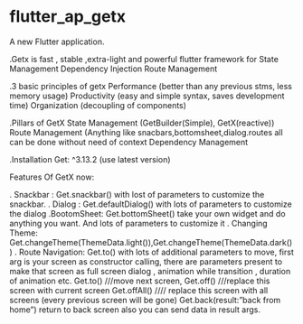 # flutter_ap_getx

A new Flutter application.

.Getx is fast , stable ,extra-light and powerful flutter framework for
State Management
Dependency Injection
Route Management

.3 basic principles of getx
Performance (better than any previous stms, less memory usage)
Productivity (easy and simple syntax, saves development time)
Organization (decoupling of components)


.Pillars of GetX
State Management (GetBuilder(Simple), GetX(reactive))
Route Management (Anything like snacbars,bottomsheet,dialog.routes all can be done without need of context
Dependency Management

.Installation
      Get: ^3.13.2  (use latest version)

Features Of GetX now:

. Snackbar : Get.snackbar() with lost of parameters to customize  the snackbar.
. Dialog      : Get.defaultDialog() with lots of parameters to customize the dialog
.BootomSheet: Get.bottomSheet() take your own widget and do anything you want. And lots of parameters to customize it
. Changing Theme:      Get.changeTheme(ThemeData.light()),Get.changeTheme(ThemeData.dark())
. Route Navigation: Get.to() with lots of additional parameters to move, first arg is your screen as constructor calling, there are parameters present to make that screen as full screen dialog , animation while transition , duration of animation etc.
Get.to() ///move next screen,
Get.off() ///replace this screen with current screen
Get.offAll() //// replace this screen with all screens (every previous screen will be gone)
Get.back(result:”back from home”) return to back screen also you can send data in result  args.



